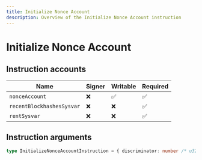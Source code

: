 ```yaml
---
title: Initialize Nonce Account
description: Overview of the Initialize Nonce Account instruction
---
```


# Initialize Nonce Account

## Instruction accounts

| Name                      | Signer | Writable | Required |
| ------------------------- | ------ | -------- | -------- |
| `nonceAccount`            | ❌      | ✅        | ✅        |
| `recentBlockhashesSysvar` | ❌      | ❌        | ✅        |
| `rentSysvar`              | ❌      | ❌        | ✅        |

## Instruction arguments

```ts
type InitializeNonceAccountInstruction = { discriminator: number /* u32 */; nonceAuthority: Address }
```